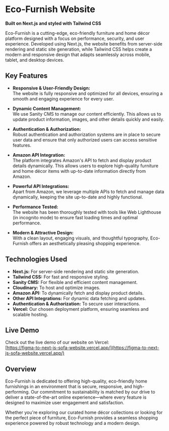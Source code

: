 # Eco-Furnish Website

**Built on Next.js and styled with Tailwind CSS**  

Eco-Furnish is a cutting-edge, eco-friendly furniture and home décor platform designed with a focus on performance, security, and user experience. Developed using Next.js, the website benefits from server-side rendering and static site generation, while Tailwind CSS helps create a modern and responsive design that adapts seamlessly across mobile, tablet, and desktop devices.

## Key Features  

- **Responsive & User-Friendly Design:**  
  The website is fully responsive and optimized for all devices, ensuring a smooth and engaging experience for every user.  

- **Dynamic Content Management:**  
  We use Sanity CMS to manage our content efficiently. This allows us to update product information, images, and other details quickly and easily.  

- **Authentication & Authorization:**  
  Robust authentication and authorization systems are in place to secure user data and ensure that only authorized users can access sensitive features.  

- **Amazon API Integration:**  
  The platform integrates Amazon's API to fetch and display product details dynamically. This allows users to explore high-quality furniture and home décor items with up-to-date information directly from Amazon.  

- **Powerful API Integrations:**  
  Apart from Amazon, we leverage multiple APIs to fetch and manage data dynamically, keeping the site up-to-date and highly functional.  

- **Performance Tested:**  
  The website has been thoroughly tested with tools like Web Lighthouse (in incognito mode) to ensure fast loading times and optimal performance.  

- **Modern & Attractive Design:**  
  With a clean layout, engaging visuals, and thoughtful typography, Eco-Furnish offers an aesthetically pleasing shopping experience.  

## Technologies Used  

- **Next.js:** For server-side rendering and static site generation.  
- **Tailwind CSS:** For fast and responsive styling.  
- **Sanity CMS:** For flexible and efficient content management.  
- **Cloudinary:** To host and optimize images.  
- **Amazon API:** To dynamically fetch and display product details.  
- **Other API Integrations:** For dynamic data fetching and updates.  
- **Authentication & Authorization:** To secure user interactions.  
- **Vercel:** Our chosen deployment platform, ensuring seamless and scalable hosting.  

## Live Demo  

Check out the live demo of our website on Vercel:  
[https://figma-to-next-js-sofa-website.vercel.app/](https://figma-to-next-js-sofa-website.vercel.app/)  

## Overview  

Eco-Furnish is dedicated to offering high-quality, eco-friendly home furnishings in an environment that is secure, responsive, and high-performing. Our commitment to sustainability is matched by our drive to deliver a state-of-the-art online experience—where every feature is designed to maximize user engagement and satisfaction.  

Whether you're exploring our curated home décor collections or looking for the perfect piece of furniture, Eco-Furnish provides a seamless shopping experience powered by robust technology and a modern design.  
